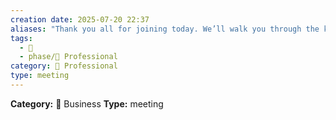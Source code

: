 ```yaml
---
creation date: 2025-07-20 22:37
aliases: "Thank you all for joining today. We’ll walk you through the key insights and next steps on [topic]."
tags: 
  - 💬
  - phase/💼 Professional
category: 💼 Professional
type: meeting
---
```

**Category:** 💼 Business
**Type:** meeting


